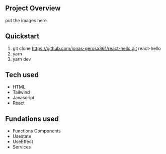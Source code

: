 ## Project Overview
put the images here

## Quickstart
1. git clone https://github.com/jonas-gerosa361/react-hello.git react-hello
2. yarn
3. yarn dev

## Tech used
* HTML
* Tailwind
* Javascript
* React

## Fundations used
* Functions Components
* Usestate
* UseEffect
* Services